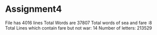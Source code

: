# Assignment4
File has 4016 lines
Total Words are 37807
Total words of sea and fare :8
Total Lines which contain fare but not war: 14
Number of letters: 213529
